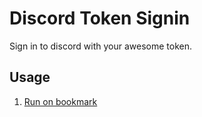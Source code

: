 # Discord Token Signin

Sign in to discord with your awesome token.

## Usage

1. [Run on bookmark](https://github.com/sharptrust/discordTokenSignin/blob/main/url.md)
